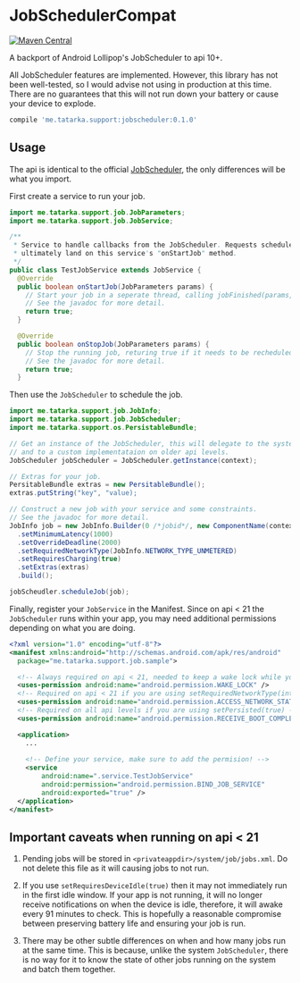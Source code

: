 JobSchedulerCompat
==================
[![Maven Central](https://maven-badges.herokuapp.com/maven-central/me.tatarka.support/jobscheudler/badge.svg?style=flat)](https://maven-badges.herokuapp.com/maven-central/me.tatarka.support/jobscheduler)

A backport of Android Lollipop's JobScheduler to api 10+.

All JobScheduler features are implemented. However, this library has not been
well-tested, so I would advise not using in production at this time. There are
no guarantees that this will not run down your battery or cause your device to
explode.

```groovy
compile 'me.tatarka.support:jobscheduler:0.1.0'
```

## Usage

The api is identical to the official
[JobScheduler](http://developer.android.com/reference/android/app/job/JobScheduler.html),
the only differences will be what you import.

First create a service to run your job.

```java
import me.tatarka.support.job.JobParameters;
import me.tatarka.support.job.JobService;

/**
 * Service to handle callbacks from the JobScheduler. Requests scheduled with the JobScheduler
 * ultimately land on this service's "onStartJob" method.
 */
public class TestJobService extends JobService {
  @Override
  public boolean onStartJob(JobParameters params) {
    // Start your job in a seperate thread, calling jobFinished(params, needsRescheudle) when you are done.
    // See the javadoc for more detail.
    return true;
  }

  @Override
  public boolean onStopJob(JobParameters params) {
    // Stop the running job, returing true if it needs to be recheduled.
    // See the javadoc for more detail.
    return true;
  }
```

Then use the `JobScheduler` to schedule the job.

```java
import me.tatarka.support.job.JobInfo;
import me.tatarka.support.job.JobScheduler;
import me.tatarka.support.os.PersistableBundle;

// Get an instance of the JobScheduler, this will delegate to the system JobScheduler on api 21+ 
// and to a custom implementataion on older api levels.
JobScheduler jobScheduler = JobScheduler.getInstance(context);

// Extras for your job.
PersitableBundle extras = new PersitableBundle();
extras.putString("key", "value);

// Construct a new job with your service and some constraints.
// See the javadoc for more detail.
JobInfo job = new JobInfo.Builder(0 /*jobid*/, new ComponentName(context, TestJobService.class))
  .setMinimumLatency(1000)
  .setOverrideDeadline(2000)
  .setRequiredNetworkType(JobInfo.NETWORK_TYPE_UNMETERED)
  .setRequiresCharging(true)
  .setExtras(extras)
  .build();

jobScheudler.scheduleJob(job);
```

Finally, register your `JobService` in the Manifest. Since on api < 21 the
`JobScheduler` runs within your app, you may need additional permissions
depending on what you are doing.

```xml
<?xml version="1.0" encoding="utf-8"?>
<manifest xmlns:android="http://schemas.android.com/apk/res/android"
  package="me.tatarka.support.job.sample">

  <!-- Always required on api < 21, needed to keep a wake lock while your job is running -->
  <uses-permission android:name="android.permission.WAKE_LOCK" />
  <!-- Required on api < 21 if you are using setRequiredNetworkType(int) -->
  <uses-permission android:name="android.permission.ACCESS_NETWORK_STATE" />
  <!-- Required on all api levels if you are using setPersisted(true) -->
  <uses-permission android:name="android.permission.RECEIVE_BOOT_COMPLETED" />

  <application>
    ...
    
    <!-- Define your service, make sure to add the permision! -->
    <service
        android:name=".service.TestJobService"
        android:permission="android.permission.BIND_JOB_SERVICE"
        android:exported="true" />
  </application>
</manifest>
```

## Important caveats when running on api < 21

1. Pending jobs will be stored in `<privateappdir>/system/job/jobs.xml`. Do not
   delete this file as it will causing jobs to not run.

2. If you use `setRequiresDeviceIdle(true)` then it may not immediately run in
   the first idle window. If your app is not running, it will no longer receive
   notifications on when the device is idle, therefore, it will awake every 91
   minutes to check. This is hopefully a reasonable compromise between
   preserving battery life and ensuring your job is run.

3. There may be other subtle differences on when and how many jobs run at the
   same time. This is because, unlike the system `JobScheduler`, there is no way
   for it to know the state of other jobs running on the system and batch them
   together.
